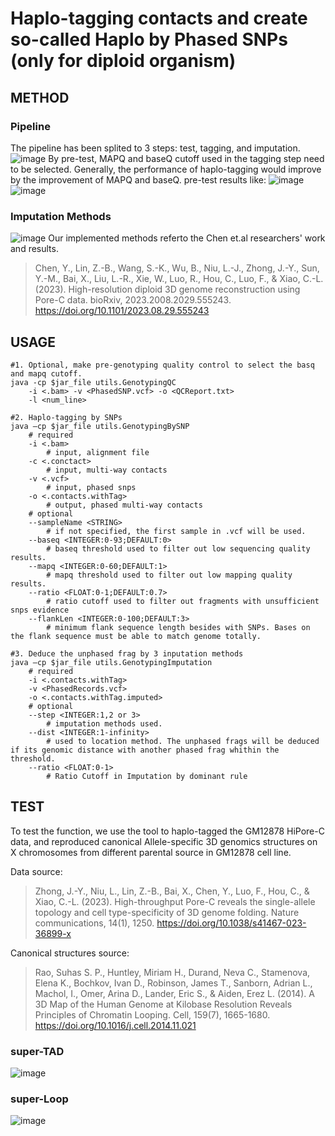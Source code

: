 # Haplo-tagging contacts and create so-called Haplo by Phased SNPs (only for diploid organism) 

## METHOD
### Pipeline
The pipeline has been splited to 3 steps: test, tagging, and imputation.  
![image](https://github.com/versarchey/PPL/blob/main/HaploTag/figs/haplotag.png)
By pre-test, MAPQ and baseQ cutoff used in the tagging step need to be selected. Generally, the performance of haplo-tagging would improve by the improvement of MAPQ and baseQ. pre-test results like:
![image](https://github.com/versarchey/PPL/blob/main/HaploTag/figs/mapq_test.png)
![image](https://github.com/versarchey/PPL/blob/main/HaploTag/figs/basq_test.png)



### Imputation Methods
![image](https://github.com/versarchey/PPL/blob/main/HaploTag/figs/imputation.png)
Our implemented methods referto the Chen et.al researchers' work and results.
> Chen, Y., Lin, Z.-B., Wang, S.-K., Wu, B., Niu, L.-J., Zhong, J.-Y., Sun, Y.-M., Bai, X., Liu, L.-R., Xie, W., Luo, R., Hou, C., Luo, F., & Xiao, C.-L. (2023). High-resolution diploid 3D genome reconstruction using Pore-C data. bioRxiv, 2023.2008.2029.555243. https://doi.org/10.1101/2023.08.29.555243
        
         

## USAGE
    #1. Optional, make pre-genotyping quality control to select the basq and mapq cutoff.
    java -cp $jar_file utils.GenotypingQC
        -i <.bam> -v <PhasedSNP.vcf> -o <QCReport.txt>
        -l <num_line>
    
    #2. Haplo-tagging by SNPs
    java –cp $jar_file utils.GenotypingBySNP
        # required
        -i <.bam> 
            # input, alignment file
        -c <.conctact> 
            # input, multi-way contacts
        -v <.vcf> 
            # input, phased snps
        -o <.contacts.withTag>
            # output, phased multi-way contacts
        # optional
        --sampleName <STRING> 
            # if not specified, the first sample in .vcf will be used.
        --baseq <INTEGER:0-93;DEFAULT:0>
            # baseq threshold used to filter out low sequencing quality results.
        --mapq <INTEGER:0-60;DEFAULT:1>
            # mapq threshold used to filter out low mapping quality results.
        --ratio <FLOAT:0-1;DEFAULT:0.7>
            # ratio cutoff used to filter out fragments with unsufficient snps evidence
        --flankLen <INTEGER:0-100;DEFAULT:3>
            # minimum flank sequence length besides with SNPs. Bases on the flank sequence must be able to match genome totally.

    #3. Deduce the unphased frag by 3 inputation methods
    java –cp $jar_file utils.GenotypingImputation
        # required
        -i <.contacts.withTag> 
        -v <PhasedRecords.vcf> 
        -o <.contacts.withTag.imputed>
        # optional
        --step <INTEGER:1,2 or 3>
            # imputation methods used.
        --dist <INTEGER:1-infinity>
            # used to location method. The unphased frags will be deduced if its genomic distance with another phased frag whithin the threshold.
        --ratio <FLOAT:0-1>
            # Ratio Cutoff in Imputation by dominant rule

## TEST
To test the function, we use the tool to haplo-tagged the GM12878 HiPore-C data, and reproduced canonical Allele-specific 3D genomics structures on  X chromosomes from different parental source in GM12878 cell line.

Data source:
> Zhong, J.-Y., Niu, L., Lin, Z.-B., Bai, X., Chen, Y., Luo, F., Hou, C., & Xiao, C.-L. (2023). High-throughput Pore-C reveals the single-allele topology and cell type-specificity of 3D genome folding. Nature communications, 14(1), 1250. https://doi.org/10.1038/s41467-023-36899-x
        
         

Canonical structures source:
> Rao, Suhas S. P., Huntley, Miriam H., Durand, Neva C., Stamenova, Elena K., Bochkov, Ivan D., Robinson, James T., Sanborn, Adrian L., Machol, I., Omer, Arina D., Lander, Eric S., & Aiden, Erez L. (2014). A 3D Map of the Human Genome at Kilobase Resolution Reveals Principles of Chromatin Looping. Cell, 159(7), 1665-1680. https://doi.org/10.1016/j.cell.2014.11.021
        
         


### super-TAD
![image](https://github.com/versarchey/PPL/blob/main/HaploTag/figs/superTAD.png)

### super-Loop
![image](https://github.com/versarchey/PPL/blob/main/HaploTag/figs/superLoop.png)
